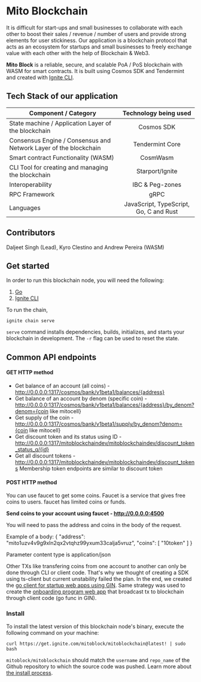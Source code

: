 # Mito Blockchain

It is difficult for start-ups and small businesses to collaborate with each other to boost their sales / revenue / number of users and provide strong elements for user stickiness. Our application is a blockchain protocol that acts as an ecosystem for startups and small businesses to freely exchange value with each other with the help of Blockchain & Web3. 

**Mito Block** is a reliable, secure, and scalable PoA / PoS blockchain with WASM for smart contracts. It is built  using Cosmos SDK and Tendermint and created with [Ignite CLI](https://ignite.com/cli).

## Tech Stack of our application 

| Component / Category                                             | Technology being used                  |
| -------------                                                    |:-------------:                         | 
| State machine / Application Layer of the blockchain              | Cosmos SDK                             | 
| Consensus Engine / Consensus and Network Layer of the blockchain | Tendermint Core                        |
| Smart contract Functionality (WASM)                              | CosmWasm                               |
| CLI Tool for creating and managing the blockchain                | Starport/Ignite                        |
| Interoperability                                                 | IBC & Peg-zones                        |
| RPC Framework                                                    | gRPC                                   |
| Languages                                                        | JavaScript, TypeScript, Go, C and Rust |

## Contributors
Daljeet Singh (Lead), Kyro Clestino and Andrew Pereira (WASM)

## Get started

In order to run this blockchain node, you will need the following:
1. [Go](https://go.dev/)
2. [Ignite CLI](https://docs.ignite.com/guide/install)

To run the chain,
```
ignite chain serve
```

`serve` command installs dependencies, builds, initializes, and starts your blockchain in development. The `-r` flag can be used to reset the state.

## Common API endpoints 

#### GET HTTP method

* Get balance of an account (all coins) - http://0.0.0.0:1317/cosmos/bank/v1beta1/balances/{address}
* Get balance of an account by denom (specific coin) - http://0.0.0.0:1317/cosmos/bank/v1beta1/balances/{address}/by_denom?denom={coin like mitocell}
* Get supply of the coin - http://0.0.0.0:1317/cosmos/bank/v1beta1/supply/by_denom?denom={coin like mitocell}
* Get discount token and its status using ID - http://0.0.0.0:1317/mitoblockchaindev/mitoblockchaindev/discount_token_status_q/{id}
* Get all discount tokens - http://0.0.0.0:1317/mitoblockchaindev/mitoblockchaindev/discount_tokens
Membership token endpoints are similar to discount token

#### POST HTTP method 

You can use faucet to get some coins. Faucet is a service that gives free coins to users. faucet has limited coins or funds.

**Send coins to your account using faucet - http://0.0.0.0:4500**

You will need to pass the address and coins in the body of the request.

Example of a body:
{
  "address": "mito1uzv4v9g9xln2qx2vtqhz99yxum33calja5vruz",
  "coins": [
    "10token"
  ]
}

Parameter content type is application/json

Other TXs like transfering coins from one account to another can only be done through CLI or client code. That's why we thought of creating a SDK using ts-client but current unstability failed the plan. In the end, we created the [go client for startup web apps using GIN](https://github.com/MitoBlock/go-client). Same strategy was used to create the [onboarding program web app](https://github.com/MitoBlock/onboarding-program-webapp/tree/main/backend) that broadcast tx to blockchain through client code (go func in GIN).

### Install
To install the latest version of this blockchain node's binary, execute the following command on your machine:

```
curl https://get.ignite.com/mitoblock/mitoblockchain@latest! | sudo bash
```
`mitoblock/mitoblockchain` should match the `username` and `repo_name` of the Github repository to which the source code was pushed. Learn more about [the install process](https://github.com/allinbits/starport-installer).
